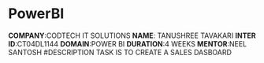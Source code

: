 # PowerBI
**COMPANY**:CODTECH IT SOLUTIONS
**NAME**: TANUSHREE TAVAKARI
**INTER ID**:CT04DL1144
**DOMAIN**:POWER BI
**DURATION**:4 WEEKS
**MENTOR**:NEEL SANTOSH
#DESCRIPTION TASK IS TO CREATE A SALES DASBOARD
